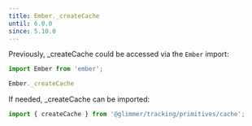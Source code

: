 ```yaml
---
title: Ember._createCache
until: 6.0.0
since: 5.10.0
---
```



Previously, _createCache could be accessed via the `Ember` import:
```js
import Ember from 'ember';

Ember._createCache
```

 If needed, _createCache can be imported:
```js
import { createCache } from '@glimmer/tracking/primitives/cache';
```
